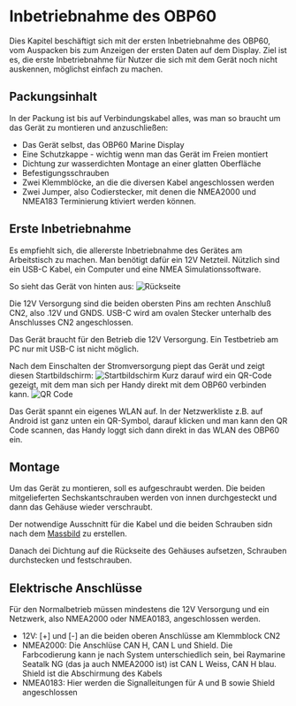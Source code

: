 # Inbetriebnahme des OBP60
Dies Kapitel beschäftigt sich  mit der ersten Inbetriebnahme des OBP60, vom Auspacken bis zum Anzeigen der ersten Daten auf dem Display. Ziel ist es, die erste Inbetriebnahme für Nutzer die sich mit dem Gerät noch  nicht auskennen, möglichst einfach zu machen. 

## Packungsinhalt
In der Packung ist bis auf Verbindungskabel alles, was man so braucht um das Gerät zu montieren und anzuschließen:
- Das Gerät selbst, das OBP60 Marine Display
- Eine Schutzkappe - wichtig wenn man das Gerät im Freien montiert
- Dichtung zur wasserdichten Montage an einer glatten Oberfläche
- Befestigungsschrauben
- Zwei Klemmblöcke, an die die diversen Kabel angeschlossen werden
- Zwei Jumper, also Codierstecker, mit denen die NMEA2000 und NMEA183 Terminierung ktiviert werden können.

## Erste Inbetriebnahme
Es empfiehlt sich, die allererste Inbetriebnahme des Gerätes am Arbeitstisch zu machen. Man benötigt dafür ein 12V Netzteil. Nützlich sind ein USB-C Kabel, ein Computer und eine NMEA Simulationssoftware.

So sieht das Gerät von hinten aus:
![Rückseite](https://obp60-v2-docu.readthedocs.io/de/latest/_images/Bus_Systems.png)

Die 12V Versorgung sind die beiden obersten Pins am rechten Anschluß CN2, also .12V und GNDS.
USB-C wird am ovalen Stecker unterhalb des Anschlusses CN2 angeschlossen.

Das Gerät braucht für den Betrieb die 12V Versorgung. Ein Testbetrieb am PC nur mit USB-C ist nicht möglich.

Nach dem Einschalten der Stromversorgung piept das Gerät und zeigt diesen Startbildschirm:
![Startbildschirm](https://obp60-v2-docu.readthedocs.io/de/latest/_images/OBP60_OBP_Logo_tr.png)
Kurz darauf wird ein QR-Code gezeigt, mit dem man sich per Handy direkt mit dem OBP60 verbinden kann. 
![QR Code](https://obp60-v2-docu.readthedocs.io/de/latest/_images/OBP60_QR_Code_tr.png)

Das Gerät spannt ein eigenes WLAN auf. In der Netzwerkliste z.B. auf Android ist ganz unten ein QR-Symbol, darauf klicken und man kann den QR Code scannen, das Handy loggt sich dann direkt in das WLAN des OBP60 ein. 

## Montage
Um das Gerät zu montieren, soll es aufgeschraubt werden. Die beiden mitgelieferten Sechskantschrauben werden von innen durchgesteckt und dann das Gehäuse wieder verschraubt. 

Der notwendige Ausschnitt für die Kabel und die beiden Schrauben sidn nach dem [Massbild](https://obp60-v2-docu.readthedocs.io/de/latest/_static/files/Drawing_OBP60_V2.pdf) zu erstellen.

Danach dei Dichtung auf die Rückseite des Gehäuses aufsetzen, Schrauben durchstecken und festschrauben.

## Elektrische Anschlüsse
Für den Normalbetrieb müssen mindestens die 12V Versorgung und ein Netzwerk, also NMEA2000 oder NMEA0183, angeschlossen werden. 

- 12V: [+] und [-] an die beiden oberen Anschlüsse am Klemmblock CN2
- NMEA2000: Die Anschlüse CAN H, CAN L und Shield. Die Farbcodierung kann je nach System unterschiedlich sein, bei Raymarine Seatalk NG (das ja auch NMEA2000 ist) ist CAN L Weiss, CAN H blau. Shield ist die Abschirmung des Kabels 
- NMEA0183: Hier werden die Signalleitungen für A und B sowie Shield angeschlossen



